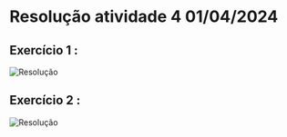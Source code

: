 # Resolução atividade 4 01/04/2024

##  Exercício 1 :

![Resolução](https://github.com/Gabriel-Aranda1406/atividade_Estrutura_de_dados.js/blob/main/pngExercicios/ExercícioFila.png)

##  Exercício 2 :

![Resolução](https://github.com/Gabriel-Aranda1406/atividade_Estrutura_de_dados.js/blob/main/pngExercicios/ExercícioPilha.png)

